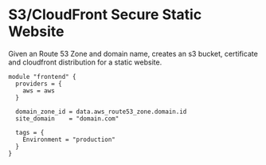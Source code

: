 # S3/CloudFront Secure Static Website

Given an Route 53 Zone and domain name, creates an s3 bucket, certificate and cloudfront distribution for a static website.

```hcl
module "frontend" {
  providers = {
    aws = aws
  }

  domain_zone_id = data.aws_route53_zone.domain.id
  site_domain    = "domain.com"

  tags = {
    Environment = "production"
  }
}
```
